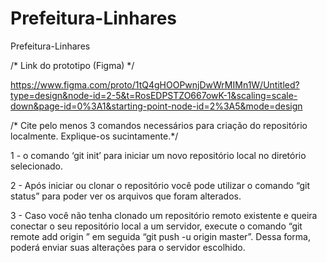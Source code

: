 # Prefeitura-Linhares
Prefeitura-Linhares

/* Link do prototipo (Figma) */

https://www.figma.com/proto/1tQ4gHOOPwnjDwWrMIMn1W/Untitled?type=design&node-id=2-5&t=RosEDPSTZO667owK-1&scaling=scale-down&page-id=0%3A1&starting-point-node-id=2%3A5&mode=design





/* Cite pelo menos 3
comandos necessários para criação do repositório localmente. Explique-os sucintamente.*/

1 - o comando ‘git init’ para iniciar um novo repositório local no diretório selecionado.

2 - Após iniciar ou clonar o repositório você pode utilizar o comando “git status” para poder ver os arquivos que foram alterados.

3 - Caso você não tenha clonado um repositório remoto existente e queira conectar o seu repositório local a um servidor, execute o comando “git remote add origin <sevidor>” em seguida “git push -u origin master”. Dessa forma, poderá enviar suas alterações para o servidor escolhido.

